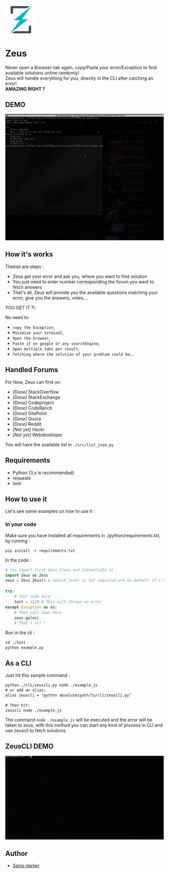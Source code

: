 <img src="./images/logo.png" width="100" align="center" />

# Zeus

Never open a Browser-tab again, copy/Paste your error/Exception to find available solutions online randomly!\
Zeus will handle everything for you, directly in the CLI after catching an error!\
**AMAZING RIGHT ?**

## DEMO

<img src="./images/demo.gif" />

## How it's works

Theese are steps :

- Zeus get your error and ask you, where you want to find solution
- You just need to enter number corresponding the forum you want to fetch answers
- That's all, Zeus will provide you the available questions matching your error, give you the answers, votes,...

YOU GET IT ?\

No need to:

- `copy the Exception`,
- `Minimize your terminal`,
- `Open the browser`,
- `Paste it on google or any searchEngine`,
- `Open multiple tabs per result`,
- `fetching where the solution of your problem could be`...

## Handled Forums

For Now, Zeus can find on:

- *[Done]* StackOverflow
- *[Done]* StackExchange
- *[Done]* Codeproject
- *[Done]* CodeRanch
- *[Done]* SitePoint
- *[Done]* Quora
- *[Done]* Reddit
- *[Not yet]* Hackr
- *[Not yet]* Webdeveloper

You will have the available list in `./src/list_json.py`

## Requirements

- Python (3.x is recommended)
- requests
- lxml


## How to use it

Let's see some examples on how to use it :

### In your code

Make sure you have installed all requirements in ./python/requirements.txt, by running :
```shell
pip install -r requirements.txt
```

In the code :

```python
# You import first Zeus Class and instantiate it
import Zeus as Zeus
zeus = Zeus.Zeus() # search_level is not required and as default it's 0

try:
    # Your code here
    test = 12/0 # This will throws an error
except Exception as es:
    # Then call zeus here
    zeus.go(es)
    # That's all !
```

Run in the cli :
```shell
cd ./test
python example.py
```

## As a CLI

Just hit this sample command : 
```shell
python ./cli/zeuscli.py node ./example.js
# or add an alias:
alias zeuscli = "python absolute/path/to/cli/zeuscli.py"

# Then hit:
zeuscli node ./example.js
```

The command `node ./example.js` will be executed and the error will be taken to zeus, with this method you can start any kind of process in CLI and use zeuscli to fetch solutions.

## ZeusCLI DEMO

<img src="./images/zeuscli.gif" />

## Author

- [Sanix-darker](https://github.com/sanix-darker)